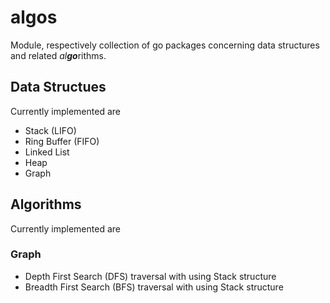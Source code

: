 # al**go**s

Module, respectively collection of go packages concerning data structures and related *al**go***rithms.

## Data Structues

Currently implemented are

* Stack (LIFO)
* Ring Buffer (FIFO)
* Linked List
* Heap
* Graph

## Algorithms

Currently implemented are

### Graph

* Depth First Search (DFS) traversal with using Stack structure
* Breadth First Search (BFS) traversal with using Stack structure